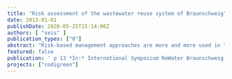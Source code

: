 ```yaml
---
title: "Risk assessment of the wastewater reuse system of Braunschweig"
date: 2013-01-01
publishDate: 2020-05-25T15:14:06Z
authors: [ "seis" ]
publication_types: ["0"]
abstract: "Risk-based management approaches are more and more used in the water sector and are promoted by the WHO. As a first step towards an overall risk-based management approach of the agricultural wastewater reuse concept of Braunschweig a quantitative microbial risk assessment (QMRA) is conducted. A 1000 trial Monte Carlo Simulation is used for the assessment of microbial risks for fieldworkers and nearby residents. As a tolerable value of risk an additional disease burden of 1 µDALY is set following the current WHO guidelines. Concerning microbial risks risk-based targets are set in terms of additional required pathogen reduction in the STP Steinhof. Based on the model results an additional reduction of 1.5log units is derived for viruses, for which the highest annual risks of infection per person per year (pppy) is calculated in all scenarios."
featured: false
publication: ' p 13 *In:* International Symposium ReWater Braunschweig. Braunschweig, Germany. 6-7 November 2013'
projects: ["codigreen"]
---
```



